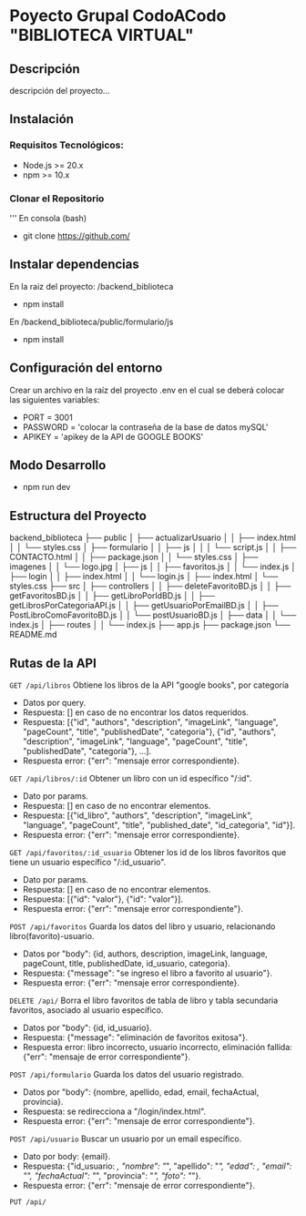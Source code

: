 # Poyecto Grupal CodoACodo "BIBLIOTECA VIRTUAL"

## Descripción
descripción del proyecto...

## Instalación

### Requisitos Tecnológicos:

- Node.js >= 20.x
- npm >= 10.x

### Clonar el Repositorio

''' En consola (bash) 

- git clone https://github.com/

## Instalar dependencias

En la raiz del proyecto: /backend_biblioteca

- npm install

En /backend_biblioteca/public/formulario/js

- npm install

## Configuración del entorno

Crear un archivo en la raíz del proyecto .env en el cual se deberá colocar las siguientes variables: 

- PORT = 3001
- PASSWORD = 'colocar la contraseña de la base de datos mySQL'
- APIKEY = 'apikey de la API de GOOGLE BOOKS'

## Modo Desarrollo

- npm run dev

## Estructura del Proyecto

 backend_biblioteca
    ├── public
    │   ├── actualizarUsuario
    │   │   ├── index.html
    │   │   └── styles.css
    │   ├── formulario
    │   │   ├── js
    │   │   │    └── script.js
    │   │   ├── CONTACTO.html
    │   │   ├── package.json
    │   │   └── styles.css
    │   ├── imagenes
    │   │   └── logo.jpg
    │   ├── js
    │   │   ├── favoritos.js
    │   │   └── index.js
    │   ├── login
    │   │   ├── index.html
    │   │   └── login.js
    │   ├── index.html
    │   └── styles.css
    ├── src
    │   ├── controllers
    │   │   ├── deleteFavoritoBD.js
    │   │   ├── getFavoritosBD.js
    │   │   ├── getLibroPorIdBD.js
    │   │   ├── getLibrosPorCategoriaAPI.js
    │   │   ├── getUsuarioPorEmailBD.js
    │   │   ├── PostLibroComoFavoritoBD.js
    │   │   └── postUsuarioBD.js
    │   ├── data
    │   │   └── index.js
    │   ├── routes
    │   │   └── index.js
    ├── app.js
    ├── package.json
    └── README.md
  ## Rutas de la API

`GET /api/libros`
Obtiene los libros de la API "google books", por categoría

- Datos por query.
- Respuesta: [] en caso de no encontrar los datos requeridos.
- Respuesta: [{"id", "authors", "description", "imageLink", "language", "pageCount", "title", "publishedDate", "categoria"}, {"id", "authors", "description", "imageLink", "language", "pageCount", "title", "publishedDate", "categoria"}, ...].
- Respuesta error: {"err": "mensaje error correspondiente}.


`GET /api/libros/:id`
Obtener un libro con un id específico "/:id".

- Dato por params.
- Respuesta: [] en caso de no encontrar elementos.
- Respuesta: [{"id_libro", "authors", "description", "imageLink", "language", "pageCount", "title", "published_date", "id_categoria", "id"}].
- Respuesta error: {"err": "mensaje error correspondiente}.

`GET /api/favoritos/:id_usuario`
Obtener los id de los libros favoritos que tiene un usuario específico "/:id_usuario".

- Dato por params.
- Respuesta: [] en caso de no encontrar elementos.
- Respuesta: [{"id": "valor"}, {"id": "valor"}].
- Respuesta error: {"err": "mensaje error 
correspondiente"}.

`POST /api/favoritos`
Guarda los datos del libro y usuario, relacionando libro(favorito)-usuario.

- Datos por "body": {id, authors, description, imageLink, language, pageCount, title, publishedDate, id_usuario, categoria}.
- Respuesta: {"message": "se ingreso el libro a favorito al usuario"}.
- Respuesta error: {"err": "mensaje error correspondiente}.

`DELETE /api/`
Borra el libro favoritos de tabla de libro y tabla secundaria favoritos, asociado al usuario específico.

- Datos por "body": {id, id_usuario}.
- Respuesta: {"message": "eliminación de favoritos exitosa"}.
- Respuesta error: libro incorrecto, usuario incorrecto, eliminación fallida: {"err": "mensaje de error correspondiente"}.

`POST /api/formulario`
Guarda los datos del usuario registrado.

- Datos por "body": {nombre, apellido, edad, email, fechaActual, provincia}.
- Respuesta: se redirecciona a "/login/index.html".
- Respuesta error: {"err": "mensaje de error correspondiente"}.

`POST /api/usuario`
Buscar un usuario por un email específico.

- Dato por body: {email}.
- Respuesta: {"id_usuario: _, "nombre": "_", "apellido": "_", "edad": _, "email": "_", "fechaActual": "_", "provincia": "_", "foto": "_"}.
- Respuesta error: {"err": "mensaje de error correspondiente"}.

`PUT /api/`
